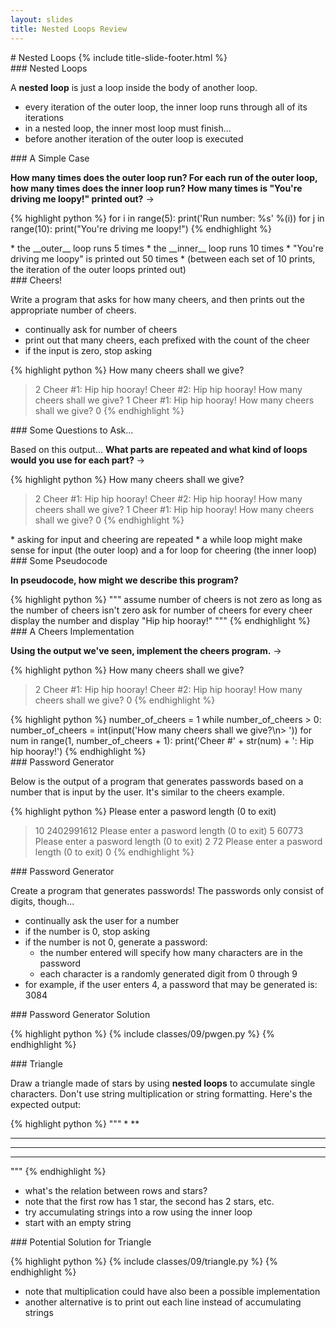 ```yaml
---
layout: slides
title: Nested Loops Review 
---
```

<section markdown="block" class="title-slide">
#  Nested Loops
{% include title-slide-footer.html %}
</section>

<section markdown="block">
###  Nested Loops

A __nested loop__ is just a loop inside the body of another loop.  

* every iteration of the outer loop, the inner loop runs through all of its iterations
* in a nested loop, the inner most loop must finish...
* before another iteration of the outer loop is executed
</section>

<section markdown="block">
###  A Simple Case

__How many times does the outer loop run?  For each run of the outer loop, how many times does the inner loop run?  How many times is "You're driving me loopy!" printed out?__ &rarr;

{% highlight python %}
for i in range(5):
	print('Run number: %s' %(i))
	for j in range(10):
		print("You're driving me loopy!")
{% endhighlight %}
<div class="incremental" markdown="block">
* the __outer__ loop runs 5 times
* the __inner__ loop runs 10 times
* "You're driving me loopy" is printed out 50 times
* (between each set of 10 prints, the iteration of the outer loops printed out)
</div>
</section>


<section markdown="block">
###  Cheers!

Write a program that asks for how many cheers, and then prints out the appropriate number of cheers. 

* continually ask for number of cheers
* print out that many cheers, each prefixed with the count of the cheer
* if the input is zero, stop asking

{% highlight python %}
How many cheers shall we give?
> 2
Cheer #1: Hip hip hooray!
Cheer #2: Hip hip hooray!
How many cheers shall we give?
> 1
Cheer #1: Hip hip hooray!
How many cheers shall we give?
> 0
{% endhighlight %}
</section>

<section markdown="block">
###  Some Questions to Ask...

Based on this output...  __What parts are repeated and what kind of loops would you use for each part?__ &rarr;

{% highlight python %}
How many cheers shall we give?
> 2
Cheer #1: Hip hip hooray!
Cheer #2: Hip hip hooray!
How many cheers shall we give?
> 1
Cheer #1: Hip hip hooray!
How many cheers shall we give?
> 0
{% endhighlight %}

<div class="incremental" markdown="block">
* asking for input and cheering are repeated
* a while loop might make sense for input (the outer loop) and a for loop for cheering (the inner loop)
</div>
</section>

<section markdown="block">
###  Some Pseudocode

__In pseudocode, how might we describe this program?__

<div class="incremental" markdown="block">
{% highlight python %}
"""
assume number of cheers is not zero
as long as the number of cheers isn't zero
	ask for number of cheers
	for every cheer 
		display the number and display "Hip hip hooray!"
"""
{% endhighlight %}
</div>
</section>

<section markdown="block">
###  A Cheers Implementation

__Using the output we've seen, implement the cheers program.__ &rarr;

{% highlight python %}
How many cheers shall we give?
> 2
Cheer #1: Hip hip hooray!
Cheer #2: Hip hip hooray!
How many cheers shall we give?
> 0
{% endhighlight %}

<div class="incremental" markdown="block">
{% highlight python %}
number_of_cheers = 1
while number_of_cheers > 0:
	number_of_cheers = int(input('How many cheers shall we give?\n> '))
	for num in range(1, number_of_cheers + 1):
		print('Cheer #' + str(num) + ': Hip hip hooray!')
{% endhighlight %}
</div>
</section>

<section markdown="block">
###  Password Generator

Below is the output of a program that generates passwords based on a number that is input by the user. It's similar to the cheers example.

{% highlight python %}
Please enter a pasword length (0 to exit)
>10
2402991612
Please enter a pasword length (0 to exit)
>5
60773
Please enter a pasword length (0 to exit)
>2
72
Please enter a pasword length (0 to exit)
>0
{% endhighlight %}
</section>

<section markdown="block">
###  Password Generator

Create a program that generates passwords! The passwords only consist of digits, though...

* continually ask the user for a number
* if the number is 0, stop asking
* if the number is not 0, generate a password:
	* the number entered will specify how many characters are in the password
	* each character is a randomly generated digit from 0 through 9
* for example, if the user enters 4, a password that may be generated is: 3084
</section>

<section markdown="block">
###  Password Generator Solution

{% highlight python %}
{% include classes/09/pwgen.py  %}
{% endhighlight %}
</section>

<section markdown="block">
###  Triangle 

Draw a triangle made of stars by using __nested loops__ to accumulate single characters.  Don't use string multiplication or string formatting. Here's the expected output:

{% highlight python %}
"""
*
**
***
****
*****
"""
{% endhighlight %}

* what's the relation between rows and stars?
* note that the first row has 1 star, the second has 2 stars, etc.
* try accumulating strings into a row using the inner loop
* start with an empty string
</section>

<section markdown="block">
###  Potential Solution for Triangle

{% highlight python %}
{% include classes/09/triangle.py %}
{% endhighlight %}

* note that multiplication could have also been a possible implementation 
* another alternative is to print out each line instead of accumulating strings

</section>

